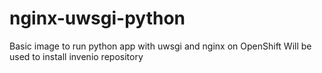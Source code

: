 # nginx-uwsgi-python
Basic image to run python app with uwsgi and nginx on OpenShift
Will be used to install invenio repository
